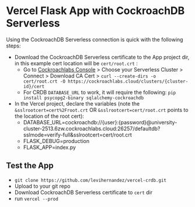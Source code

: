 # Vercel Flask App with CockroachDB Serverless

Using the CockroachDB Serverless connection is quick with the following steps:

* Download the CockroachDB Serverless certificate to the App project dir, in this example cert location will be `cert/root.crt` :
  * Go to [Cockroachlabs Console](https://cockroachlabs.cloud/) > Choose your Serverless Cluster > Connect > Download CA Cert > `curl --create-dirs -o cert/root.crt -O https://cockroachlabs.cloud/clusters/{cluster-id}/cert`
  * For CRDB `DATABASE_URL` to work, it will require the following: `pip install psycopg2-binary sqlalchemy-cockroachdb`
* In the Vercel project, declare the variables (note the `&sslrootcert=cert%2Froot.crt` OR `&sslrootcert=cert/root.crt` points to the location of the root cert):
  * DATABASE_URL=cockroachdb://{user}:{password}@university-cluster-2513.6zw.cockroachlabs.cloud:26257/defaultdb?sslmode=verify-full&sslrootcert=cert/root.crt
  * FLASK_DEBUG=production
  * FLASK_APP=index.py

## Test the App

* `git clone https://github.com/levihernandez/vercel-crdb.git`
* Upload to your git repo
* Download CockroachDB Serverless certificate to `cert` dir
* run `vercel --prod`
